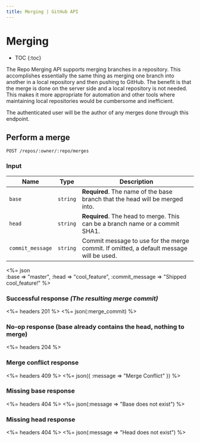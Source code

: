 ```yaml
---
title: Merging | GitHub API
---
```


# Merging

* TOC
{:toc}

The Repo Merging API supports merging branches in a repository. This accomplishes
essentially the same thing as merging one branch into another in a local repository
and then pushing to GitHub. The benefit is that the merge is done on the server side
and a local repository is not needed. This makes it more appropriate for automation
and other tools where maintaining local repositories would be cumbersome and inefficient.

The authenticated user will be the author of any merges done through this endpoint.

## Perform a merge

    POST /repos/:owner/:repo/merges

### Input

Name | Type | Description 
-----|------|--------------
`base`|`string` | **Required**. The name of the base branch that the head will be merged into.
`head`|`string` | **Required**. The head to merge. This can be a branch name or a commit SHA1.
`commit_message`|`string` | Commit message to use for the merge commit. If omitted, a default message will be used.


<%= json \
  :base           => "master",
  :head           => "cool_feature",
  :commit_message => "Shipped cool_feature!"
%>

### Successful response *(The resulting merge commit)*

<%= headers 201 %>
<%= json(:merge_commit) %>

### No-op response (base already contains the head, nothing to merge)

<%= headers 204 %>

### Merge conflict response

<%= headers 409 %>
<%= json({ :message => "Merge Conflict" }) %>

### Missing base response

<%= headers 404 %>
<%= json(:message => "Base does not exist") %>

### Missing head response

<%= headers 404 %>
<%= json(:message => "Head does not exist") %>
